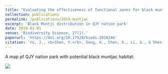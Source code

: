 ```yaml
---
title: "Evaluating the effectiveness of functional zones for black muntjac (Muntiacus crinifrons) protection in qianjiangyuan national park pilot site"
collection: publications
permalink: /publications/2019-muntjac
excerpt: 'Black Muntjc distribution in QJY nation park'
date: 2019-01-01
venue: 'Biodiversity Science, 27(1).'
paperurl: 'https://doi.org/10.17520/biods.2018246'
citation: 'Yu, J., <b>Shen, Y.</b>, Song, X., Chen, X., Li, S., & Shen, X. (2019). Evaluating the effectiveness of functional zones for black muntjac (Muntiacus crinifrons) protection in qianjiangyuan national park pilot site. Biodiversity Science, 27(1).'
---
```


A map pf QJY nation park with potential black muntjac habitat:

![](http://YunyiShen.github.io/files/BM.png)
